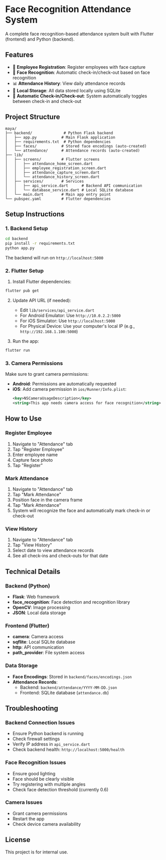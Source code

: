 # Face Recognition Attendance System

A complete face recognition-based attendance system built with Flutter (frontend) and Python (backend).

## Features

- 👤 **Employee Registration**: Register employees with face capture
- 📸 **Face Recognition**: Automatic check-in/check-out based on face recognition
- 📊 **Attendance History**: View daily attendance records
- 💾 **Local Storage**: All data stored locally using SQLite
- 🔄 **Automatic Check-in/Check-out**: System automatically toggles between check-in and check-out

## Project Structure

```
maya/
├── backend/              # Python Flask backend
│   ├── app.py           # Main Flask application
│   ├── requirements.txt  # Python dependencies
│   ├── faces/           # Stored face encodings (auto-created)
│   └── attendance/      # Attendance records (auto-created)
├── lib/
│   ├── screens/         # Flutter screens
│   │   ├── attendance_home_screen.dart
│   │   ├── employee_registration_screen.dart
│   │   ├── attendance_capture_screen.dart
│   │   └── attendance_history_screen.dart
│   ├── services/        # Services
│   │   ├── api_service.dart      # Backend API communication
│   │   └── database_service.dart # Local SQLite database
│   └── main.dart        # Main app entry point
└── pubspec.yaml         # Flutter dependencies
```

## Setup Instructions

### 1. Backend Setup

```bash
cd backend
pip install -r requirements.txt
python app.py
```

The backend will run on `http://localhost:5000`

### 2. Flutter Setup

1. Install Flutter dependencies:
```bash
flutter pub get
```

2. Update API URL (if needed):
   - Edit `lib/services/api_service.dart`
   - For Android Emulator: Use `http://10.0.2.2:5000`
   - For iOS Simulator: Use `http://localhost:5000`
   - For Physical Device: Use your computer's local IP (e.g., `http://192.168.1.100:5000`)

3. Run the app:
```bash
flutter run
```

### 3. Camera Permissions

Make sure to grant camera permissions:
- **Android**: Permissions are automatically requested
- **iOS**: Add camera permission in `ios/Runner/Info.plist`:
  ```xml
  <key>NSCameraUsageDescription</key>
  <string>This app needs camera access for face recognition</string>
  ```

## How to Use

### Register Employee
1. Navigate to "Attendance" tab
2. Tap "Register Employee"
3. Enter employee name
4. Capture face photo
5. Tap "Register"

### Mark Attendance
1. Navigate to "Attendance" tab
2. Tap "Mark Attendance"
3. Position face in the camera frame
4. Tap "Mark Attendance"
5. System will recognize the face and automatically mark check-in or check-out

### View History
1. Navigate to "Attendance" tab
2. Tap "View History"
3. Select date to view attendance records
4. See all check-ins and check-outs for that date

## Technical Details

### Backend (Python)
- **Flask**: Web framework
- **face_recognition**: Face detection and recognition library
- **OpenCV**: Image processing
- **JSON**: Local data storage

### Frontend (Flutter)
- **camera**: Camera access
- **sqflite**: Local SQLite database
- **http**: API communication
- **path_provider**: File system access

### Data Storage
- **Face Encodings**: Stored in `backend/faces/encodings.json`
- **Attendance Records**: 
  - Backend: `backend/attendance/YYYY-MM-DD.json`
  - Frontend: SQLite database (`attendance.db`)

## Troubleshooting

### Backend Connection Issues
- Ensure Python backend is running
- Check firewall settings
- Verify IP address in `api_service.dart`
- Check backend health: `http://localhost:5000/health`

### Face Recognition Issues
- Ensure good lighting
- Face should be clearly visible
- Try registering with multiple angles
- Check face detection threshold (currently 0.6)

### Camera Issues
- Grant camera permissions
- Restart the app
- Check device camera availability

## License

This project is for internal use.

